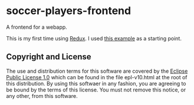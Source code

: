 # soccer-players-frontend

A frontend for a webapp.

This is my first time using [Redux](https://github.com/reactjs/redux). I used [this example](https://github.com/reactjs/redux/tree/master/examples/async) as a starting point.

## Copyright and License

The use and distribution terms for this software are covered by the
[Eclipse Public License 1.0] which can be found in the file
epl-v10.html at the root of this distribution. By using this softwaer
in any fashion, you are agreeing to be bound by the terms of this
license. You must not remove this notice, or any other, from this
software.

[Eclipse Public License 1.0]: http://opensource.org/licenses/eclipse-1.0.php

